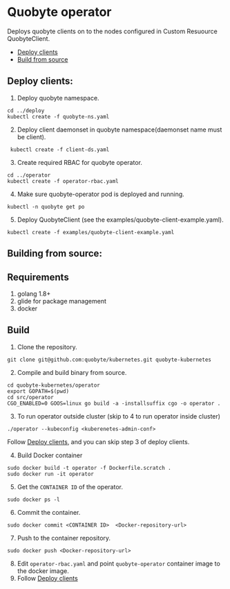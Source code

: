 # Quobyte operator
Deploys quobyte clients on to the nodes configured in Custom Resuource QuobyteClient.

* [Deploy clients](#deploy-clients)
* [Build from source](#build-source)

Deploy clients:
-------------
1. Deploy quobyte namespace.  
```
cd ../deploy
kubectl create -f quobyte-ns.yaml
```
2. Deploy client daemonset in quobyte namespace(daemonset name must be client).
```
 kubectl create -f client-ds.yaml
```
3. Create required RBAC for quobyte operator.
```
cd ../operator
kubectl create -f operator-rbac.yaml
```
4. Make sure quobyte-operator pod is deployed and running.
```
kubectl -n quobyte get po
```
5. Deploy QuobyteClient (see the examples/quobyte-client-example.yaml).
```
kubectl create -f examples/quobyte-client-example.yaml
```

Building from source:
-----------------
## Requirements
1. golang 1.8+
2. glide for package management
3. docker

## Build
1. Clone the repository.
```
git clone git@github.com:quobyte/kubernetes.git quobyte-kubernetes
```
2. Compile and build binary from source.
```
cd quobyte-kubernetes/operator
export GOPATH=$(pwd)
cd src/operator
CGO_ENABLED=0 GOOS=linux go build -a -installsuffix cgo -o operator .
```

3. To run operator outside cluster (skip to 4 to run operator inside cluster)
```
./operator --kubeconfig <kuberenetes-admin-conf>
```
  Follow [Deploy clients](#deploy-clients), and you can skip step 3 of deploy clients.

4. Build Docker container
```
sudo docker build -t operator -f Dockerfile.scratch .
sudo docker run -it operator
```
5. Get the ``CONTAINER ID`` of the operator.
```
sudo docker ps -l
```
6. Commit the container.
```
sudo docker commit <CONTAINER ID>  <Docker-repository-url>
```
7. Push to the container repository.
```
sudo docker push <Docker-repository-url>
```
8. Edit ``operator-rbac.yaml`` and point ``quobyte-operator`` container image to the docker image.
9. Follow [Deploy clients](#deploy-clients)
